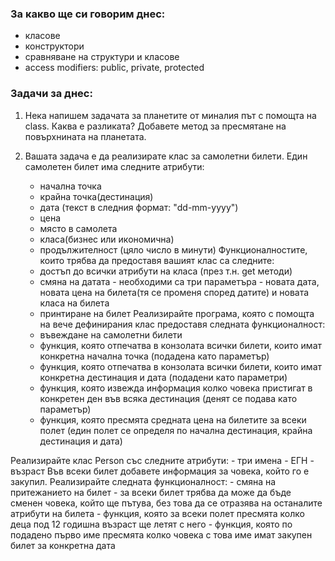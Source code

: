 ### За какво ще си говорим днес:
- класове
- конструктори
- сравняване на структури и класове
- access modifiers: public, private, protected


### Задачи за днес:
1. Нека напишем задачата за планетите от миналия път с помощта на class. Каква е разликата? Добавете метод за пресмятане на повърхнината на планетата. 

2. Вашата задача е да реализирате клас за самолетни билети. Един самолетен билет има следните атрибути:
    - начална точка
    - крайна точка(дестинация)
    - дата (текст в следния формат: "dd-mm-yyyy")
    - цена
    - място в самолета
    - класа(бизнес или икономична)
    - продължителност (цяло число в минути)
Функционалностите, които трябва да предоставя вашият клас са следните:
    - достъп до всички атрибути на класа (през т.н. get методи)
    - смяна на датата - необходими са три параметъра - новата дата, новата цена на билета(тя се променя според датите) и новата класа на билета
    - принтиране на билет
Реализирайте програма, която с помощта на вече дефинирания клас предоставя следната функционалност:
    - въвеждане на самолетни билети
    - функция, която отпечатва в конзолата всички билети, които имат конкретна начална точка (подадена като параметър)
    - функция, която отпечатва в конзолата всички билети, които имат конкретна дестинация и дата (подадени като параметри)
    - функция, която извежда информация колко човека пристигат в конкретен ден във всяка дестинация (денят се подава като параметър)
    - функция, която пресмята средната цена на билетите за всеки полет (един полет се определя по начална дестинация, крайна дестинация и дата)

Реализирайте клас Person със следните атрибути:
    - три имена
    - ЕГН
    - възраст
Във всеки билет добавете информация за човека, който го е закупил. Реализирайте следната функционалност:
    - смяна на притежанието на билет - за всеки билет трябва да може да бъде сменен човека, който ще пътува, без това да се отразява на останалите атрибути на билета
    - функция, която за всеки полет пресмята колко деца под 12 годишна възраст ще летят с него
    - функция, която по подадено първо име пресмята колко човека с това име имат закупен билет за конкретна дата 
